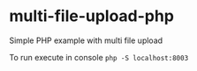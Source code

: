 # multi-file-upload-php
Simple PHP example with multi file upload

To run execute in console `php -S localhost:8003`
